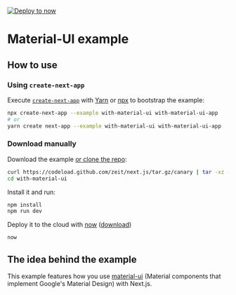 [![Deploy to now](https://deploy.now.sh/static/button.svg)](https://deploy.now.sh/?repo=https://github.com/zeit/next.js/tree/master/examples/with-material-ui)
# Material-UI example

## How to use

### Using `create-next-app`

Execute [`create-next-app`](https://github.com/segmentio/create-next-app) with [Yarn](https://yarnpkg.com/lang/en/docs/cli/create/) or [npx](https://github.com/zkat/npx#readme) to bootstrap the example:

```bash
npx create-next-app --example with-material-ui with-material-ui-app
# or
yarn create next-app --example with-material-ui with-material-ui-app
```

### Download manually

Download the example [or clone the repo](https://github.com/zeit/next.js):

```bash
curl https://codeload.github.com/zeit/next.js/tar.gz/canary | tar -xz --strip=2 next.js-canary/examples/with-material-ui
cd with-material-ui
```

Install it and run:

```bash
npm install
npm run dev
```

Deploy it to the cloud with [now](https://zeit.co/now) ([download](https://zeit.co/download))

```bash
now
```

## The idea behind the example

This example features how you use [material-ui](https://github.com/callemall/material-ui) (Material components that implement Google's Material Design) with Next.js.

